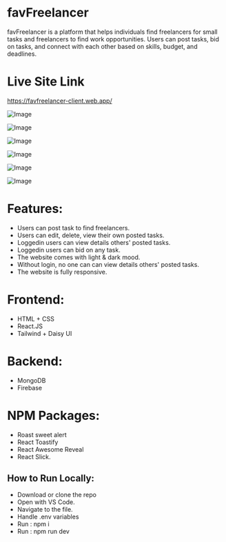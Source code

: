# favFreelancer
favFreelancer is a platform that helps individuals find freelancers for small tasks and freelancers to find work opportunities. Users can post tasks, bid on tasks, and connect with each other based on skills, budget, and deadlines.


# Live Site Link
https://favfreelancer-client.web.app/

![Image](https://github.com/user-attachments/assets/2fb42fb5-5ee8-48b5-9f8a-954cae1c9389)

![Image](https://github.com/user-attachments/assets/69431e91-0fcb-41aa-b790-eed65b11d6b4)

![Image](https://github.com/user-attachments/assets/c219ef1b-74b5-410f-894b-1c00a7d58354)

![Image](https://github.com/user-attachments/assets/a3769232-bb12-4ba7-9d6a-b5accdf6f3b3)

![Image](https://github.com/user-attachments/assets/150ae02f-7e0c-41a5-b45f-01c54538c50d)

![Image](https://github.com/user-attachments/assets/106375b6-6b88-4ab4-9119-d65981551d42)

# Features:
- Users can post task to find freelancers.
- Users can edit, delete, view their own posted tasks.
- Loggedin users can view details others' posted tasks.
- Loggedin users can bid on any task.
- The website comes with light & dark mood.
- Without login, no one can can view details others' posted tasks.
- The website is fully responsive.


# Frontend:
- HTML + CSS
- React.JS
- Tailwind + Daisy UI


# Backend:
- MongoDB
- Firebase


# NPM Packages:
- Roast sweet alert
- React Toastify
- React Awesome Reveal
- React Slick. 


## How to Run Locally:
- Download or clone the repo
- Open with VS Code.
- Navigate to the file.
- Handle .env variables
- Run : npm i
- Run : npm run dev
